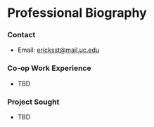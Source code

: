 # Professional Biography

### Contact
* Email: ericksst@mail.uc.edu

### Co-op Work Experience
* TBD

### Project Sought
* TBD
